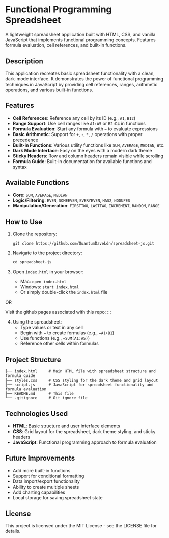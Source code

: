 # Functional Programming Spreadsheet

A lightweight spreadsheet application built with HTML, CSS, and vanilla JavaScript that implements functional programming concepts. Features formula evaluation, cell references, and built-in functions.

## Description

This application recreates basic spreadsheet functionality with a clean, dark-mode interface. It demonstrates the power of functional programming techniques in JavaScript by providing cell references, ranges, arithmetic operations, and various built-in functions.

## Features

- **Cell References**: Reference any cell by its ID (e.g., `A1`, `B12`)
- **Range Support**: Use cell ranges like `A1:A5` or `B2:D4` in functions
- **Formula Evaluation**: Start any formula with `=` to evaluate expressions
- **Basic Arithmetic**: Support for `+`, `-`, `*`, `/` operations with proper precedence
- **Built-in Functions**: Various utility functions like `SUM`, `AVERAGE`, `MEDIAN`, etc.
- **Dark Mode Interface**: Easy on the eyes with a modern dark theme
- **Sticky Headers**: Row and column headers remain visible while scrolling
- **Formula Guide**: Built-in documentation for available functions and syntax

## Available Functions

- **Core**: `SUM`, `AVERAGE`, `MEDIAN`
- **Logic/Filtering**: `EVEN`, `SOMEEVEN`, `EVERYEVEN`, `HAS2`, `NODUPES`
- **Manipulation/Generation**: `FIRSTTWO`, `LASTTWO`, `INCREMENT`, `RANDOM`, `RANGE`

## How to Use

1. Clone the repository:
   ```
   git clone https://github.com/QuantumDaveLdn/spreadsheet-js.git
   ```

2. Navigate to the project directory:
   ```
   cd spreadsheet-js
   ```

3. Open `index.html` in your browser:
   - Mac: `open index.html`
   - Windows: `start index.html`
   - Or simply double-click the `index.html` file

  OR

  Visit the github pages associated with this repo: :::

4. Using the spreadsheet:
   - Type values or text in any cell
   - Begin with `=` to create formulas (e.g., `=A1+B1`)
   - Use functions (e.g., `=SUM(A1:A5)`)
   - Reference other cells within formulas

## Project Structure

```
├── index.html     # Main HTML file with spreadsheet structure and formula guide
├── styles.css     # CSS styling for the dark theme and grid layout
├── script.js      # JavaScript for spreadsheet functionality and formula evaluation
├── README.md      # This file
└── .gitignore     # Git ignore file
```

## Technologies Used

- **HTML**: Basic structure and user interface elements
- **CSS**: Grid layout for the spreadsheet, dark theme styling, and sticky headers
- **JavaScript**: Functional programming approach to formula evaluation

## Future Improvements

- Add more built-in functions
- Support for conditional formatting
- Data import/export functionality
- Ability to create multiple sheets
- Add charting capabilities
- Local storage for saving spreadsheet state

## License

This project is licensed under the MIT License - see the LICENSE file for details.
